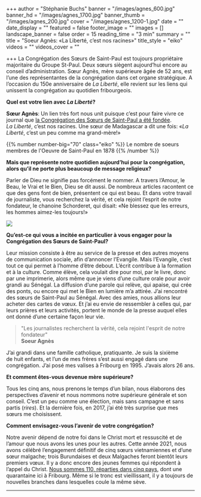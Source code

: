 +++
author = "Stéphanie Buchs"
banner = "/images/agnes_600.jpg"
banner_hd = "/images/agnes_1700.jpg"
banner_thumb = "/images/agnes_200.jpg"
cover = "/images/agnes_1200-1.jpg"
date = ""
date_display = ""
featured = false
footer_image = ""
images = []
landscape_banner = false
order = 15
reading_time = "3 min"
summary = ""
title = "Soeur Agnès: «La Liberté,  c’est nos racines»"
title_style = "eiko"
videos = ""
videos_cover = ""

+++
La Congrégation des Sœurs de Saint-Paul est toujours propriétaire majoritaire du Groupe St-Paul. Deux sœurs siègent aujourd’hui encore au conseil d’administration. Sœur Agnès, mère supérieure âgée de 52 ans, est l’une des représentantes de la congrégation dans cet organe stratégique. A l’occasion du 150e anniversaire de _La Liberté_, elle revient sur les liens qui unissent la congrégation au quotidien fribourgeois.

**Quel est votre lien avec _La Liberté_?**

**Sœur Agnès**: Un lien très fort nous unit puisque c’est pour faire vivre ce journal que <a href="https://150ans.lalib.ch/article/debuts-difficiles-et-conflits-sociaux/" target="_blank">la Congrégation des Sœurs de Saint-Paul a été fondée</a>. _La Liberté_, c’est nos racines. Une sœur de Madagascar a dit une fois: «_La Liberté_, c’est un peu comme ma grand-mère!»

{{% number number-big="70" class="eiko" %}} Le nombre de soeurs membres de l'Oeuvre de Saint-Paul en 1878 {{% /number %}}

**Mais que représente notre quotidien aujourd’hui pour la congrégation, alors qu’il ne porte plus beaucoup de message religieux?**

Parler de Dieu ne signifie pas forcément le nommer. A travers l’Amour, le Beau, le Vrai et le Bien, Dieu se dit aussi. De nombreux articles racontent ce que des gens font de bien, présentent ce qui est beau. Et dans votre travail de journaliste, vous recherchez la vérité, et cela rejoint l’esprit de notre fondateur, le chanoine Schorderet, qui disait: «Ne blessez que les erreurs, les hommes aimez-les toujours!»

![](/images/sr-agathe-pro-fr.jpg)

**Qu’est-ce qui vous a incitée en particulier à vous engager pour la Congrégation des Sœurs de Saint-Paul?**

Leur mission consiste à être au service de la presse et des autres moyens de communication sociale, afin d’annoncer l’Evangile. Mais l’Evangile, c’est tout ce qui permet à l’homme d’être debout. L’écrit contribue à la formation et à la culture. Comme élève, cela voulait dire pour moi, par le livre, donc par une imprimerie, alors même que je viens d’une culture orale pour avoir grandi au Sénégal. La diffusion d’une parole qui relève, qui apaise, qui crée des ponts, ou encore qui met le Bien en lumière m’a attirée. J’ai rencontré des sœurs de Saint-Paul au Sénégal. Avec des amies, nous allions leur acheter des cartes de vœux. Et j’ai eu envie de ressembler à celles qui, par leurs prières et leurs activités, portent le monde de la presse auquel elles ont donné d’une certaine façon leur vie.

> "Les journalistes recherchent la vérité, cela rejoint l'esprit de notre fondateur"  
> **Soeur Agnès**

J’ai grandi dans une famille catholique, pratiquante. Je suis la sixième de huit enfants, et l’un de mes frères s’est aussi engagé dans une congrégation. J’ai posé mes valises à Fribourg en 1995. J’avais alors 26 ans.

**Et comment êtes-vous devenue mère supérieure?**

Tous les cinq ans, nous prenons le temps d’un bilan, nous élaborons des perspectives d’avenir et nous nommons notre supérieure générale et son conseil. C’est un peu comme une élection, mais sans campagne et sans partis (_rires_). Et la dernière fois, en 2017, j’ai été très surprise que mes sœurs me choisissent.

**Comment envisagez-vous l’avenir de votre congrégation?**

Notre avenir dépend de notre foi dans le Christ mort et ressuscité et de l’amour que nous avons les unes pour les autres. Cette année 2021, nous avons célébré l’engagement définitif de cinq sœurs vietnamiennes et d’une sœur malgache; trois Burundaises et deux Malgaches feront bientôt leurs premiers vœux. Il y a donc encore des jeunes femmes qui répondent à l’appel du Christ. <a href="https://150ans.lalib.ch/article/l-oeuvre-d-une-vie/" target="_blank">Nous sommes 110, réparties dans cinq pays</a>, dont une quarantaine ici à Fribourg. Même si le tronc est vieillissant, il y a toujours de nouvelles branches dans lesquelles coule la même sève.

***